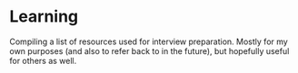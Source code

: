 # Learning

Compiling a list of resources used for interview preparation. Mostly for my own purposes (and also to refer back to in the future), but hopefully useful for others as well.

